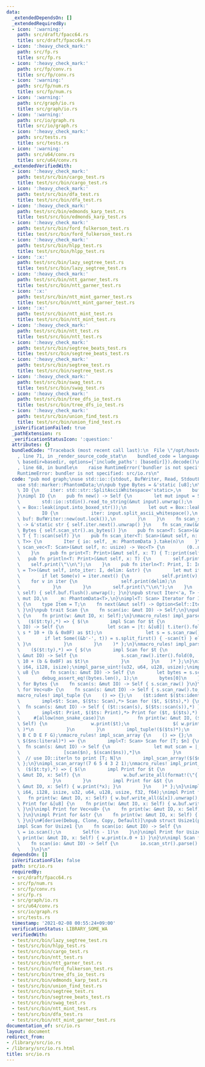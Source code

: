 ```yaml
---
data:
  _extendedDependsOn: []
  _extendedRequiredBy:
  - icon: ':warning:'
    path: src/draft/fpacc64.rs
    title: src/draft/fpacc64.rs
  - icon: ':heavy_check_mark:'
    path: src/fp.rs
    title: src/fp.rs
  - icon: ':heavy_check_mark:'
    path: src/fp/conv.rs
    title: src/fp/conv.rs
  - icon: ':warning:'
    path: src/fp/num.rs
    title: src/fp/num.rs
  - icon: ':warning:'
    path: src/graph/io.rs
    title: src/graph/io.rs
  - icon: ':warning:'
    path: src/io/graph.rs
    title: src/io/graph.rs
  - icon: ':heavy_check_mark:'
    path: src/tests.rs
    title: src/tests.rs
  - icon: ':warning:'
    path: src/u64/conv.rs
    title: src/u64/conv.rs
  _extendedVerifiedWith:
  - icon: ':heavy_check_mark:'
    path: test/src/bin/cargo_test.rs
    title: test/src/bin/cargo_test.rs
  - icon: ':heavy_check_mark:'
    path: test/src/bin/dfa_test.rs
    title: test/src/bin/dfa_test.rs
  - icon: ':heavy_check_mark:'
    path: test/src/bin/edmonds_karp_test.rs
    title: test/src/bin/edmonds_karp_test.rs
  - icon: ':heavy_check_mark:'
    path: test/src/bin/ford_fulkerson_test.rs
    title: test/src/bin/ford_fulkerson_test.rs
  - icon: ':heavy_check_mark:'
    path: test/src/bin/hlpp_test.rs
    title: test/src/bin/hlpp_test.rs
  - icon: ':x:'
    path: test/src/bin/lazy_segtree_test.rs
    title: test/src/bin/lazy_segtree_test.rs
  - icon: ':heavy_check_mark:'
    path: test/src/bin/ntt_garner_test.rs
    title: test/src/bin/ntt_garner_test.rs
  - icon: ':x:'
    path: test/src/bin/ntt_mint_garner_test.rs
    title: test/src/bin/ntt_mint_garner_test.rs
  - icon: ':x:'
    path: test/src/bin/ntt_mint_test.rs
    title: test/src/bin/ntt_mint_test.rs
  - icon: ':heavy_check_mark:'
    path: test/src/bin/ntt_test.rs
    title: test/src/bin/ntt_test.rs
  - icon: ':heavy_check_mark:'
    path: test/src/bin/segtree_beats_test.rs
    title: test/src/bin/segtree_beats_test.rs
  - icon: ':heavy_check_mark:'
    path: test/src/bin/segtree_test.rs
    title: test/src/bin/segtree_test.rs
  - icon: ':heavy_check_mark:'
    path: test/src/bin/swag_test.rs
    title: test/src/bin/swag_test.rs
  - icon: ':heavy_check_mark:'
    path: test/src/bin/tree_dfs_io_test.rs
    title: test/src/bin/tree_dfs_io_test.rs
  - icon: ':heavy_check_mark:'
    path: test/src/bin/union_find_test.rs
    title: test/src/bin/union_find_test.rs
  _isVerificationFailed: true
  _pathExtension: rs
  _verificationStatusIcon: ':question:'
  attributes: {}
  bundledCode: "Traceback (most recent call last):\n  File \"/opt/hostedtoolcache/Python/3.9.1/x64/lib/python3.9/site-packages/onlinejudge_verify/documentation/build.py\"\
    , line 71, in _render_source_code_stat\n    bundled_code = language.bundle(stat.path,\
    \ basedir=basedir, options={'include_paths': [basedir]}).decode()\n  File \"/opt/hostedtoolcache/Python/3.9.1/x64/lib/python3.9/site-packages/onlinejudge_verify/languages/user_defined.py\"\
    , line 68, in bundle\n    raise RuntimeError('bundler is not specified: {}'.format(path.as_posix()))\n\
    RuntimeError: bundler is not specified: src/io.rs\n"
  code: "pub mod graph;\nuse std::io::{stdout, BufWriter, Read, StdoutLock, Write};\n\
    use std::marker::PhantomData;\n\npub type Bytes = &'static [u8];\n\npub struct\
    \ IO {\n    iter: std::str::SplitAsciiWhitespace<'static>,\n    buf: BufWriter<StdoutLock<'static>>,\n\
    }\nimpl IO {\n    pub fn new() -> Self {\n        let mut input = String::new();\n\
    \        std::io::stdin().read_to_string(&mut input).unwrap();\n        let input\
    \ = Box::leak(input.into_boxed_str());\n        let out = Box::leak(Box::new(stdout()));\n\
    \        IO {\n            iter: input.split_ascii_whitespace(),\n           \
    \ buf: BufWriter::new(out.lock()),\n        }\n    }\n    fn scan_str(&mut self)\
    \ -> &'static str { self.iter.next().unwrap() }\n    fn scan_raw(&mut self) ->\
    \ Bytes { self.scan_str().as_bytes() }\n    pub fn scan<T: Scan>(&mut self) ->\
    \ T { T::scan(self) }\n    pub fn scan_iter<T: Scan>(&mut self, n: usize) -> std::iter::Take<Iter<'_,\
    \ T>> {\n        Iter { io: self, _m: PhantomData }.take(n)\n    }\n    pub fn\
    \ scan_vec<T: Scan>(&mut self, n: usize) -> Vec<T> {\n        (0..n).map(|_| self.scan()).collect()\n\
    \    }\n    pub fn print<T: Print>(&mut self, x: T) { T::print(self, x); }\n \
    \   pub fn println<T: Print>(&mut self, x: T) {\n        self.print(x);\n    \
    \    self.print(\"\\n\");\n    }\n    pub fn iterln<T: Print, I: IntoIterator<Item\
    \ = T>>(&mut self, into_iter: I, delim: &str) {\n        let mut iter = into_iter.into_iter();\n\
    \        if let Some(v) = iter.next() {\n            self.print(v);\n        \
    \    for v in iter {\n                self.print(delim);\n                self.print(v);\n\
    \            }\n        }\n        self.print(\"\\n\");\n    }\n    pub fn flush(&mut\
    \ self) { self.buf.flush().unwrap(); }\n}\npub struct Iter<'a, T> {\n    io: &'a\
    \ mut IO,\n    _m: PhantomData<T>,\n}\nimpl<T: Scan> Iterator for Iter<'_, T>\
    \ {\n    type Item = T;\n    fn next(&mut self) -> Option<Self::Item> { Some(self.io.scan())\
    \ }\n}\npub trait Scan {\n    fn scan(io: &mut IO) -> Self;\n}\npub trait Print\
    \ {\n    fn print(w: &mut IO, x: Self);\n}\nmacro_rules! impl_parse_iint {\n \
    \   ($($t:ty),*) => { $(\n        impl Scan for $t {\n            fn scan(s: &mut\
    \ IO) -> Self {\n                let scan = |t: &[u8]| t.iter().fold(0, |s, &b|\
    \ s * 10 + (b & 0x0F) as $t);\n                let s = s.scan_raw();\n       \
    \         if let Some((&b'-', t)) = s.split_first() { -scan(t) } else { scan(s)\
    \ }\n            }\n        }\n    )* };\n}\nmacro_rules! impl_parse_uint {\n\
    \    ($($t:ty),*) => { $(\n        impl Scan for $t {\n            fn scan(s:\
    \ &mut IO) -> Self {\n                s.scan_raw().iter().fold(0, |s, &b| s *\
    \ 10 + (b & 0x0F) as $t)\n            }\n        }\n    )* };\n}\nimpl_parse_iint!(i32,\
    \ i64, i128, isize);\nimpl_parse_uint!(u32, u64, u128, usize);\nimpl Scan for\
    \ u8 {\n    fn scan(s: &mut IO) -> Self {\n        let bytes = s.scan_raw();\n\
    \        debug_assert_eq!(bytes.len(), 1);\n        bytes[0]\n    }\n}\nimpl Scan\
    \ for Bytes {\n    fn scan(s: &mut IO) -> Self { s.scan_raw() }\n}\nimpl Scan\
    \ for Vec<u8> {\n    fn scan(s: &mut IO) -> Self { s.scan_raw().to_vec() }\n}\n\
    macro_rules! impl_tuple {\n    () => {};\n    ($t:ident $($ts:ident)*) => {\n\
    \        impl<$t: Scan, $($ts: Scan),*> Scan for ($t, $($ts),*) {\n          \
    \  fn scan(s: &mut IO) -> Self { ($t::scan(s), $($ts::scan(s)),*) }\n        }\n\
    \        impl<$t: Print, $($ts: Print),*> Print for ($t, $($ts),*) {\n       \
    \     #[allow(non_snake_case)]\n            fn print(w: &mut IO, ($t, $($ts),*):\
    \ Self) {\n                w.print($t);\n                $( w.print(\" \"); w.print($ts);\
    \ )*\n            }\n        }\n        impl_tuple!($($ts)*);\n    };\n}\nimpl_tuple!(A\
    \ B C D E F G);\nmacro_rules! impl_scan_array {\n    () => {};\n    ($n:literal\
    \ $($ns:literal)*) => {\n        impl<T: Scan> Scan for [T; $n] {\n          \
    \  fn scan(s: &mut IO) -> Self {\n                let mut scan = |_| T::scan(s);\n\
    \                [scan($n), $(scan($ns)),*]\n            }\n        }\n      \
    \  // use IO::iterln to print [T; N]\n        impl_scan_array!($($ns)*);\n   \
    \ };\n}\nimpl_scan_array!(7 6 5 4 3 2 1);\nmacro_rules! impl_print_prim {\n  \
    \  ($($t:ty),*) => { $(\n        impl Print for $t {\n            fn print(w:\
    \ &mut IO, x: Self) {\n                w.buf.write_all(format!(\"{:.10}\", x).as_bytes()).unwrap();\n\
    \            }\n        }\n        impl Print for &$t {\n            fn print(w:\
    \ &mut IO, x: Self) { w.print(*x); }\n        }\n    )* };\n}\nimpl_print_prim!(i32,\
    \ i64, i128, isize, u32, u64, u128, usize, f32, f64);\nimpl Print for u8 {\n \
    \   fn print(w: &mut IO, x: Self) { w.buf.write_all(&[x]).unwrap(); }\n}\nimpl\
    \ Print for &[u8] {\n    fn print(w: &mut IO, x: Self) { w.buf.write_all(x).unwrap();\
    \ }\n}\nimpl Print for Vec<u8> {\n    fn print(w: &mut IO, x: Self) { w.buf.write_all(&x).unwrap();\
    \ }\n}\nimpl Print for &str {\n    fn print(w: &mut IO, x: Self) { w.print(x.as_bytes());\
    \ }\n}\n#[derive(Debug, Clone, Copy, Default)]\npub struct Usize1(pub usize);\n\
    impl Scan for Usize1 {\n    fn scan(io: &mut IO) -> Self {\n        let n: usize\
    \ = io.scan();\n        Self(n - 1)\n    }\n}\nimpl Print for Usize1 {\n    fn\
    \ print(w: &mut IO, x: Self) { w.print(x.0 + 1) }\n}\n\nimpl Scan for f64 {\n\
    \    fn scan(io: &mut IO) -> Self {\n        io.scan_str().parse().unwrap()\n\
    \    }\n}\n"
  dependsOn: []
  isVerificationFile: false
  path: src/io.rs
  requiredBy:
  - src/draft/fpacc64.rs
  - src/fp/num.rs
  - src/fp/conv.rs
  - src/fp.rs
  - src/graph/io.rs
  - src/u64/conv.rs
  - src/io/graph.rs
  - src/tests.rs
  timestamp: '2021-02-08 00:55:24+09:00'
  verificationStatus: LIBRARY_SOME_WA
  verifiedWith:
  - test/src/bin/lazy_segtree_test.rs
  - test/src/bin/hlpp_test.rs
  - test/src/bin/cargo_test.rs
  - test/src/bin/ntt_test.rs
  - test/src/bin/ntt_garner_test.rs
  - test/src/bin/ford_fulkerson_test.rs
  - test/src/bin/tree_dfs_io_test.rs
  - test/src/bin/edmonds_karp_test.rs
  - test/src/bin/union_find_test.rs
  - test/src/bin/segtree_test.rs
  - test/src/bin/segtree_beats_test.rs
  - test/src/bin/swag_test.rs
  - test/src/bin/ntt_mint_test.rs
  - test/src/bin/dfa_test.rs
  - test/src/bin/ntt_mint_garner_test.rs
documentation_of: src/io.rs
layout: document
redirect_from:
- /library/src/io.rs
- /library/src/io.rs.html
title: src/io.rs
---
```

